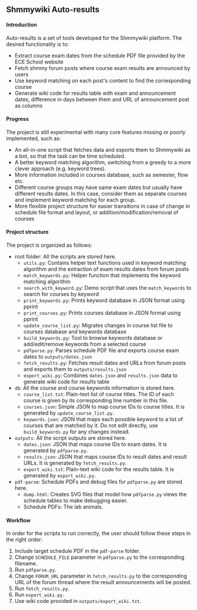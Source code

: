 ## Shmmywiki Auto-results

#### Introduction

Auto-results is a set of tools developed for the Shmmywiki platform. The desired functionality is to:
* Extract course exam dates from the schedule PDF file provided by the ECE School website
* Fetch shmmy forum posts where course exam results are announced by users
* Use keyword matching on each post's content to find the corresponding course
* Generate wiki code for results table with exam and announcement dates, difference in days between them and URL of announcement post as columns

#### Progress

The project is still experimental with many core features missing or poorly implemented, such as:
* An all-in-one script that fetches data and exports them to Shmmywiki as a bot, so that the task can be time scheduled.
* A better keyword matching algorithm, switching from a greedy to a more clever approach (e.g. keyword trees).
* More information included in courses database, such as semester, flow etc.
* Different course groups may have same exam dates but usually have different results dates. In this case, consider them as separate courses and implement keyword matching for each group.
* More flexible project structure for easier transitions in case of change in schedule file format and layout, or addition/modification/removal of courses

#### Project structure

The project is organized as follows:
* root folder: All the scripts are stored here.
    * `utils.py`: Contains helper text functions used in keyword matching algorithm and the extraction of exam results dates from forum posts
    * `match_keywords.py`: Helper function that implements the keyword matching algorithm
    * `search_with_keyword.py`: Demo script that uses the `match_keywords` to search for courses by keyword
    * `print_keywords.py`: Prints keyword database in JSON format using pprint
    * `print_courses.py`: Prints courses database in JSON format using pprint
    * `update_course_list.py`: Migrates changes in course list file to courses database and keywords database
    * `build_keywords.py`: Tool to browse keywords database or add/edit/remove keywords from a selected course
    * `pdfparse.py`: Parses schedule PDF file and exports course exam dates to `outputs/dates.json`
    * `fetch_results.py`: Fetches result dates and URLs from forum posts and exports them to `outputs/results.json`
    * `export_wiki.py`: Combines `dates.json` and `results.json` data to generate wiki code for results table
* `db`: All the course and course keywords information is stored here.
    * `course_list.txt`: Plain-text list of course titles. The ID of each course is given by its corresponding line number in this file.
    * `courses.json`: Simple JSON to map course IDs to course titles. It is generated by `update_course_list.py`.
    * `keywords.json`: JSON that maps each possible keyword to a list of courses that are matched by it. Do not edit directly, use `build_keywords.py` for any changes instead.
* `outputs`: All the script outputs are stored here.
    * `dates.json`: JSON that maps course IDs to exam dates. It is generated by `pdfparse.py`.
    * `results.json`: JSON that maps course IDs to result dates and result URLs. It is generated by `fetch_results.py`.
    * `export_wiki.txt`: Plain-text wiki code for the results table. It is generated by `export_wiki.py`.
* `pdf-parse`: Schedule PDFs and debug files for `pdfparse.py` are stored here.
    * `dump.html`: Creates SVG files that model how `pdfparse.py` views the schedule tables to make debugging easier.
    * Schedule PDFs: The lab animals.

#### Workflow

In order for the scripts to run correctly, the user should follow these steps in the right order:
1. Include target schedule PDF in the `pdf-parse` folder.
1. Change `SCHEDULE_FILE` parameter in `pdfparse.py` to the corresponding filename.
1. Run `pdfparse.py`.
1. Change `FORUM_URL` parameter in `fetch_results.py` to the corresponding URL of the forum thread where the result announcements will be posted.
1. Run `fetch_results.py`.
1. Run `export_wiki.py`.
1. Use wiki code provided in `outputs/export_wiki.txt`.